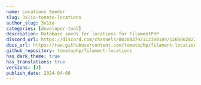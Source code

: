 ```yaml
---
name: Locations Seeder
slug: 3x1io-tomato-locations
author_slug: 3x1io
categories: [developer-tool]
description: Database seeds for locations for FilamentPHP
discord_url: https://discord.com/channels/883083792112300104/1265002822605344871
docs_url: https://raw.githubusercontent.com/tomatophp/filament-locations/master/README.md
github_repository: tomatophp/filament-locations
has_dark_theme: true
has_translations: true
versions: [3]
publish_date: 2024-04-08
---
```

